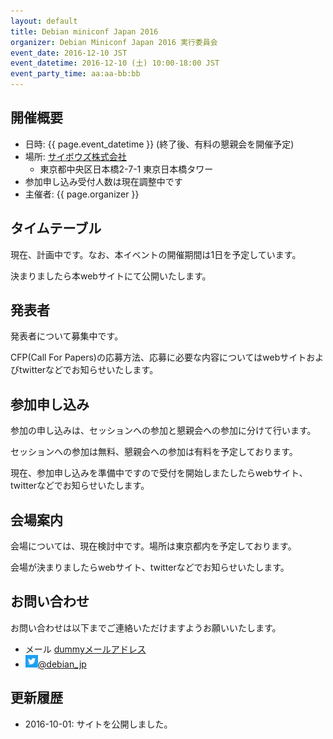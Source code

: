 ```yaml
---
layout: default
title: Debian miniconf Japan 2016
organizer: Debian Miniconf Japan 2016 実行委員会
event_date: 2016-12-10 JST
event_datetime: 2016-12-10 (土) 10:00-18:00 JST
event_party_time: aa:aa-bb:bb
---
```

<a name="outline"></a>

## 開催概要
   
- 日時: {{ page.event_datetime }} (終了後、有料の懇親会を開催予定)
- 場所: [サイボウズ株式会社](http://cybozu.co.jp/company/info/)
  - 東京都中央区日本橋2-7-1 東京日本橋タワー
- 参加申し込み受付人数は現在調整中です
- 主催者: {{ page.organizer }}


<a name="timetable"></a>

## タイムテーブル

現在、計画中です。なお、本イベントの開催期間は1日を予定しています。

決まりましたら本webサイトにて公開いたします。

<a name="speaker"></a>

## 発表者

発表者について募集中です。

CFP(Call For Papers)の応募方法、応募に必要な内容についてはwebサイトおよびtwitterなどでお知らせいたします。


<a name="register"></a>

## 参加申し込み

参加の申し込みは、セッションへの参加と懇親会への参加に分けて行います。

セッションへの参加は無料、懇親会への参加は有料を予定しております。

現在、参加申し込みを準備中ですので受付を開始しまたしたらwebサイト、twitterなどでお知らせいたします。


<a name="place"></a>

## 会場案内

会場については、現在検討中です。場所は東京都内を予定しております。

会場が決まりましたらwebサイト、twitterなどでお知らせいたします。


<a name="contactus"></a>

## お問い合わせ
お問い合わせは以下までご連絡いただけますようお願いいたします。

- メール <a href="mailto:dummy@aaa.jp">dummyメールアドレス</a>
- <a href="https://twitter.com/debian_jp"><img style="width:20px; height:20px;" src="assets/img/Twitter_Logo_White_On_Blue.png" alt="Twitter - Debian JP">@debian_jp</a>


<a name="history"></a>

## 更新履歴

- 2016-10-01: サイトを公開しました。
